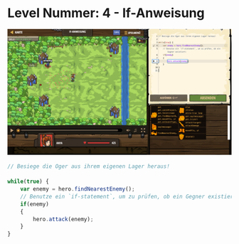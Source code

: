 # Level Nummer: 4 - If-Anweisung

![Screenshot of the level](welt2-level4.png)

```js
// Besiege die Oger aus ihrem eigenen Lager heraus!

while(true) {
    var enemy = hero.findNearestEnemy();
    // Benutze ein `if-statement`, um zu prüfen, ob ein Gegner existiert:
    if(enemy)
    {
        hero.attack(enemy);
    }
}
```